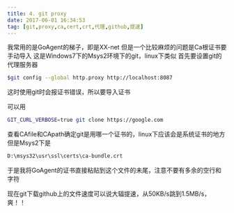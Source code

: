 ```yaml
---
title: 4. git proxy
date: 2017-06-01 16:34:53
tag: [git,proxy,ca,cert,crt,代理,github,提速]
---
```

我常用的是GoAgent的梯子，即是XX-net
但是一个比较麻烦的问题是Ca根证书要手动导入
这是Windows7下的Msys2环境下的git，linux下类似
首先要设置git的代理服务器

``` bash
$git config --global http.proxy http://localhost:8087
```

这时使用git时会报证书错误，所以要导入证书

可以用

``` bash
GIT_CURL_VERBOSE=true git clone https://google.com
```
查看CAfile和CApath确定git是用哪一个证书的，linux下应该会是系统证书的地方
但是Msys2下是

``` bash
D:\msys32\usr\ssl\certs\ca-bundle.crt
```
于是我将GoAgent的证书直接粘贴到这个文件的未尾，注意不要有多余的空行和字符

现在git下载github上的文件速度可以说大辐提速，从50KB/s跳到1.5MB/s，爽！！
